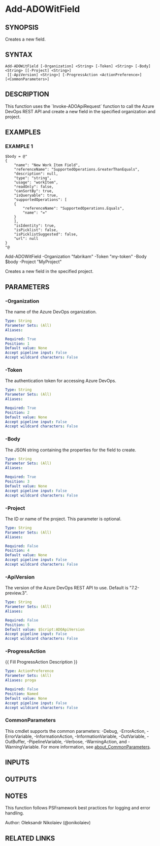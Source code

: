 ﻿---
external help file: ado.core-help.xml
Module Name: ado.core
online version:
schema: 2.0.0
---

# Add-ADOWitField

## SYNOPSIS
Creates a new field.

## SYNTAX

```
Add-ADOWitField [-Organization] <String> [-Token] <String> [-Body] <String> [[-Project] <String>]
 [[-ApiVersion] <String>] [-ProgressAction <ActionPreference>] [<CommonParameters>]
```

## DESCRIPTION
This function uses the \`Invoke-ADOApiRequest\` function to call the Azure DevOps REST API and create a new field in the specified organization and project.

## EXAMPLES

### EXAMPLE 1
```
$body = @"
{
    "name": "New Work Item Field",
    "referenceName": "SupportedOperations.GreaterThanEquals",
    "description": null,
    "type": "string",
    "usage": "workItem",
    "readOnly": false,
    "canSortBy": true,
    "isQueryable": true,
    "supportedOperations": [
    {
        "referenceName": "SupportedOperations.Equals",
        "name": "="
    }
    ],
    "isIdentity": true,
    "isPicklist": false,
    "isPicklistSuggested": false,
    "url": null
}
"@
```

Add-ADOWitField -Organization "fabrikam" -Token "my-token" -Body $body -Project "MyProject"

Creates a new field in the specified project.

## PARAMETERS

### -Organization
The name of the Azure DevOps organization.

```yaml
Type: String
Parameter Sets: (All)
Aliases:

Required: True
Position: 1
Default value: None
Accept pipeline input: False
Accept wildcard characters: False
```

### -Token
The authentication token for accessing Azure DevOps.

```yaml
Type: String
Parameter Sets: (All)
Aliases:

Required: True
Position: 2
Default value: None
Accept pipeline input: False
Accept wildcard characters: False
```

### -Body
The JSON string containing the properties for the field to create.

```yaml
Type: String
Parameter Sets: (All)
Aliases:

Required: True
Position: 3
Default value: None
Accept pipeline input: False
Accept wildcard characters: False
```

### -Project
The ID or name of the project.
This parameter is optional.

```yaml
Type: String
Parameter Sets: (All)
Aliases:

Required: False
Position: 4
Default value: None
Accept pipeline input: False
Accept wildcard characters: False
```

### -ApiVersion
The version of the Azure DevOps REST API to use.
Default is "7.2-preview.3".

```yaml
Type: String
Parameter Sets: (All)
Aliases:

Required: False
Position: 5
Default value: $Script:ADOApiVersion
Accept pipeline input: False
Accept wildcard characters: False
```

### -ProgressAction
{{ Fill ProgressAction Description }}

```yaml
Type: ActionPreference
Parameter Sets: (All)
Aliases: proga

Required: False
Position: Named
Default value: None
Accept pipeline input: False
Accept wildcard characters: False
```

### CommonParameters
This cmdlet supports the common parameters: -Debug, -ErrorAction, -ErrorVariable, -InformationAction, -InformationVariable, -OutVariable, -OutBuffer, -PipelineVariable, -Verbose, -WarningAction, and -WarningVariable. For more information, see [about_CommonParameters](http://go.microsoft.com/fwlink/?LinkID=113216).

## INPUTS

## OUTPUTS

## NOTES
This function follows PSFramework best practices for logging and error handling.

Author: Oleksandr Nikolaiev (@onikolaiev)

## RELATED LINKS
